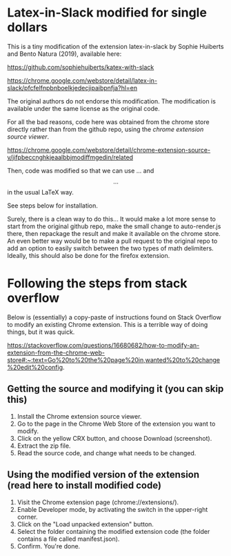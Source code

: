 # Latex-in-Slack modified for single dollars

This is a tiny modification of the extension latex-in-slack by Sophie Huiberts and Bento Natura (2019), available here:

https://github.com/sophiehuiberts/katex-with-slack

https://chrome.google.com/webstore/detail/latex-in-slack/pfcfelfnpbnboelkjedecjipaibpnfja?hl=en

The original authors do not endorse this modification. The modification is available under the same license as the original code.


For all the bad reasons, code here was obtained from the chrome store directly rather than from the github repo, using the _chrome extension source viewer_.

https://chrome.google.com/webstore/detail/chrome-extension-source-v/jifpbeccnghkjeaalbbjmodiffmgedin/related

Then, code was modified so that we can use $...$ and $$...$$ in the usual LaTeX way.

See steps below for installation.

Surely, there is a clean way to do this... It would make a lot more sense to start from the original github repo, make the small change to auto-render.js there, then repackage the result and make it available on the chrome store. An even better way would be to make a pull request to the original repo to add an option to easily switch between the two types of math delimiters. Ideally, this should also be done for the firefox extension.


# Following the steps from stack overflow

Below is (essentially) a copy-paste of instructions found on Stack Overflow to modify an existing Chrome extension. This is a terrible way of doing things, but it was quick.

https://stackoverflow.com/questions/16680682/how-to-modify-an-extension-from-the-chrome-web-store#:~:text=Go%20to%20the%20page%20in,wanted%20to%20change%20edit%20config.

## Getting the source and modifying it (you can skip this)
1. Install the Chrome extension source viewer.
1. Go to the page in the Chrome Web Store of the extension you want to modify.
1. Click on the yellow CRX button, and choose Download (screenshot).
1. Extract the zip file.
1. Read the source code, and change what needs to be changed.

## Using the modified version of the extension (read here to install modified code)
1. Visit the Chrome extension page (chrome://extensions/).
1. Enable Developer mode, by activating the switch in the upper-right corner.
1. Click on the "Load unpacked extension" button.
1. Select the folder containing the modified extension code (the folder contains a file called manifest.json).
1. Confirm. You're done.
